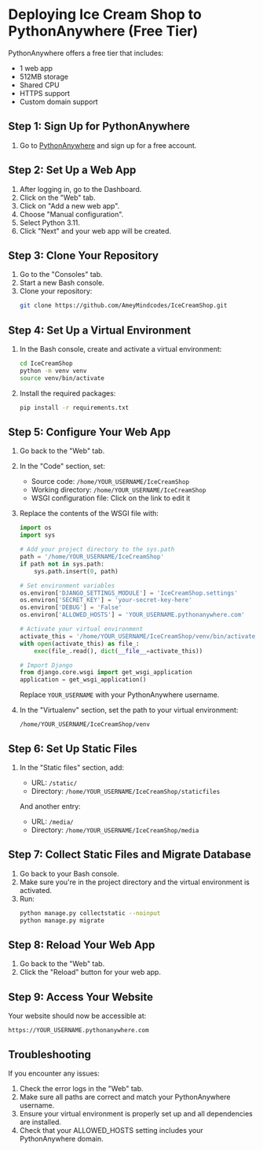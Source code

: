 # Deploying Ice Cream Shop to PythonAnywhere (Free Tier)

PythonAnywhere offers a free tier that includes:
- 1 web app
- 512MB storage
- Shared CPU
- HTTPS support
- Custom domain support

## Step 1: Sign Up for PythonAnywhere

1. Go to [PythonAnywhere](https://www.pythonanywhere.com/) and sign up for a free account.

## Step 2: Set Up a Web App

1. After logging in, go to the Dashboard.
2. Click on the "Web" tab.
3. Click on "Add a new web app".
4. Choose "Manual configuration".
5. Select Python 3.11.
6. Click "Next" and your web app will be created.

## Step 3: Clone Your Repository

1. Go to the "Consoles" tab.
2. Start a new Bash console.
3. Clone your repository:
   ```bash
   git clone https://github.com/AmeyMindcodes/IceCreamShop.git
   ```

## Step 4: Set Up a Virtual Environment

1. In the Bash console, create and activate a virtual environment:
   ```bash
   cd IceCreamShop
   python -m venv venv
   source venv/bin/activate
   ```

2. Install the required packages:
   ```bash
   pip install -r requirements.txt
   ```

## Step 5: Configure Your Web App

1. Go back to the "Web" tab.
2. In the "Code" section, set:
   - Source code: `/home/YOUR_USERNAME/IceCreamShop`
   - Working directory: `/home/YOUR_USERNAME/IceCreamShop`
   - WSGI configuration file: Click on the link to edit it

3. Replace the contents of the WSGI file with:
   ```python
   import os
   import sys

   # Add your project directory to the sys.path
   path = '/home/YOUR_USERNAME/IceCreamShop'
   if path not in sys.path:
       sys.path.insert(0, path)

   # Set environment variables
   os.environ['DJANGO_SETTINGS_MODULE'] = 'IceCreamShop.settings'
   os.environ['SECRET_KEY'] = 'your-secret-key-here'
   os.environ['DEBUG'] = 'False'
   os.environ['ALLOWED_HOSTS'] = 'YOUR_USERNAME.pythonanywhere.com'

   # Activate your virtual environment
   activate_this = '/home/YOUR_USERNAME/IceCreamShop/venv/bin/activate_this.py'
   with open(activate_this) as file_:
       exec(file_.read(), dict(__file__=activate_this))

   # Import Django
   from django.core.wsgi import get_wsgi_application
   application = get_wsgi_application()
   ```

   Replace `YOUR_USERNAME` with your PythonAnywhere username.

4. In the "Virtualenv" section, set the path to your virtual environment:
   ```
   /home/YOUR_USERNAME/IceCreamShop/venv
   ```

## Step 6: Set Up Static Files

1. In the "Static files" section, add:
   - URL: `/static/`
   - Directory: `/home/YOUR_USERNAME/IceCreamShop/staticfiles`
   
   And another entry:
   - URL: `/media/`
   - Directory: `/home/YOUR_USERNAME/IceCreamShop/media`

## Step 7: Collect Static Files and Migrate Database

1. Go back to your Bash console.
2. Make sure you're in the project directory and the virtual environment is activated.
3. Run:
   ```bash
   python manage.py collectstatic --noinput
   python manage.py migrate
   ```

## Step 8: Reload Your Web App

1. Go back to the "Web" tab.
2. Click the "Reload" button for your web app.

## Step 9: Access Your Website

Your website should now be accessible at:
```
https://YOUR_USERNAME.pythonanywhere.com
```

## Troubleshooting

If you encounter any issues:
1. Check the error logs in the "Web" tab.
2. Make sure all paths are correct and match your PythonAnywhere username.
3. Ensure your virtual environment is properly set up and all dependencies are installed.
4. Check that your ALLOWED_HOSTS setting includes your PythonAnywhere domain. 